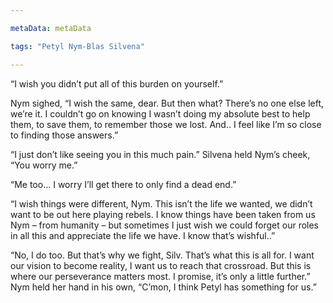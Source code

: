 ```yaml
---

metaData: metaData

tags: "Petyl Nym-Blas Silvena"

---
```


“I wish you didn’t put all of this burden on yourself.”

Nym sighed, “I wish the same, dear. But then what? There’s no one else left, we’re it. I couldn’t go on knowing I wasn’t doing my absolute best to help them, to save them, to remember those we lost. And.. I feel like I’m so close to finding those answers.”

“I just don’t like seeing you in this much pain.” Silvena held Nym’s cheek, “You worry me.” 

“Me too… I worry I’ll get there to only find a dead end.” 

“I wish things were different, Nym. This isn’t the life we wanted, we didn’t want to be out here playing rebels. I know things have been taken from us Nym – from humanity – but sometimes I just wish we could forget our roles in all this and appreciate the life we have. I know that’s wishful..”

“No, I do too. But that’s why we fight, Silv. That’s what this is all for. I want our vision to become reality, I want us to reach that crossroad. But this is where our perseverance matters most. I promise, it’s only a little further.” Nym held her hand in his own, “C’mon, I think Petyl has something for us.”